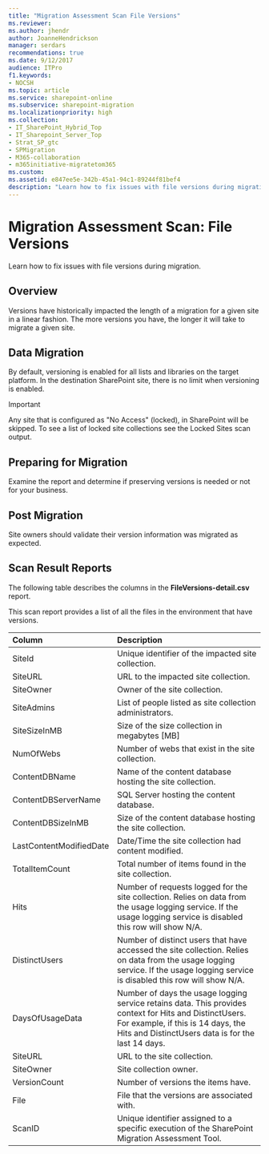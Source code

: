 ```yaml
---
title: "Migration Assessment Scan File Versions"
ms.reviewer: 
ms.author: jhendr
author: JoanneHendrickson
manager: serdars
recommendations: true
ms.date: 9/12/2017
audience: ITPro
f1.keywords:
- NOCSH
ms.topic: article
ms.service: sharepoint-online
ms.subservice: sharepoint-migration
ms.localizationpriority: high
ms.collection:
- IT_SharePoint_Hybrid_Top
- IT_Sharepoint_Server_Top
- Strat_SP_gtc
- SPMigration
- M365-collaboration
- m365initiative-migratetom365
ms.custom:
ms.assetid: e847ee5e-342b-45a1-94c1-89244f81bef4
description: "Learn how to fix issues with file versions during migration."
---
```


# Migration Assessment Scan: File Versions

Learn how to fix issues with file versions during migration.
  
## Overview

Versions have historically impacted the length of a migration for a given site in a linear fashion. The more versions you have, the longer it will take to migrate a given site.
  
## Data Migration

By default, versioning is enabled for all lists and libraries on the target platform. In the destination SharePoint site, there is no limit when versioning is enabled.
  
> [!IMPORTANT]
> Any site that is configured as "No Access" (locked), in SharePoint will be skipped. To see a list of locked site collections see the Locked Sites scan output. 
  
## Preparing for Migration

Examine the report and determine if preserving versions is needed or not for your business.
  
## Post Migration

Site owners should validate their version information was migrated as expected.
  
## Scan Result Reports

The following table describes the columns in the **FileVersions-detail.csv** report. 
  
This scan report provides a list of all the files in the environment that have versions.
  
|**Column**|**Description**|
|:-----|:-----|
|SiteId  <br/> |Unique identifier of the impacted site collection.  <br/> |
|SiteURL  <br/> |URL to the impacted site collection.  <br/> |
|SiteOwner  <br/> |Owner of the site collection.  <br/> |
|SiteAdmins  <br/> |List of people listed as site collection administrators.  <br/> |
|SiteSizeInMB  <br/> |Size of the size collection in megabytes [MB]  <br/> |
|NumOfWebs  <br/> |Number of webs that exist in the site collection.  <br/> |
|ContentDBName  <br/> |Name of the content database hosting the site collection.  <br/> |
|ContentDBServerName  <br/> |SQL Server hosting the content database.  <br/> |
|ContentDBSizeInMB  <br/> |Size of the content database hosting the site collection.  <br/> |
|LastContentModifiedDate  <br/> |Date/Time the site collection had content modified.  <br/> |
|TotalItemCount  <br/> |Total number of items found in the site collection.  <br/> |
|Hits  <br/> |Number of requests logged for the site collection. Relies on data from the usage logging service. If the usage logging service is disabled this row will show N/A.  <br/> |
|DistinctUsers  <br/> |Number of distinct users that have accessed the site collection. Relies on data from the usage logging service. If the usage logging service is disabled this row will show N/A.  <br/> |
|DaysOfUsageData  <br/> |Number of days the usage logging service retains data. This provides context for Hits and DistinctUsers. For example, if this is 14 days, the Hits and DistinctUsers data is for the last 14 days.  <br/> |
|SiteURL  <br/> |URL to the site collection.  <br/> |
|SiteOwner  <br/> |Site collection owner.  <br/> |
|VersionCount  <br/> |Number of versions the items have.  <br/> |
|File  <br/> |File that the versions are associated with.  <br/> |
|ScanID  <br/> |Unique identifier assigned to a specific execution of the SharePoint Migration Assessment Tool.  <br/> |
   

